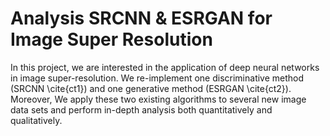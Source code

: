 # Analysis SRCNN \& ESRGAN for Image Super Resolution

In this project, we are interested in the application of deep neural networks in image super-resolution. We re-implement one discriminative method (SRCNN \cite{ct1}) and one generative method (ESRGAN \cite{ct2}). Moreover, We apply these two existing algorithms to several new image data sets and perform in-depth analysis both quantitatively and qualitatively.